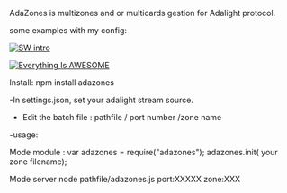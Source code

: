 AdaZones is multizones and or multicards gestion for Adalight protocol.

some examples with my config:

[![SW intro](http://i.ytimg.com/vi_webp/4r5LH0HgOiQ/mqdefault.webp)](https://youtu.be/4r5LH0HgOiQ)

[![Everything Is AWESOME](http://i.ytimg.com/vi_webp/VqgWH9E7EC0/mqdefault.webp)](https://youtu.be/VqgWH9E7EC0)

Install: npm install adazones

-In settings.json, set your adalight stream source.
- Edit the batch file : pathfile / port number /zone name

-usage:

Mode module :
  var adazones = require("adazones");
  adazones.init( your zone filename);

Mode server
node pathfile/adazones.js port:XXXXX zone:XXX
